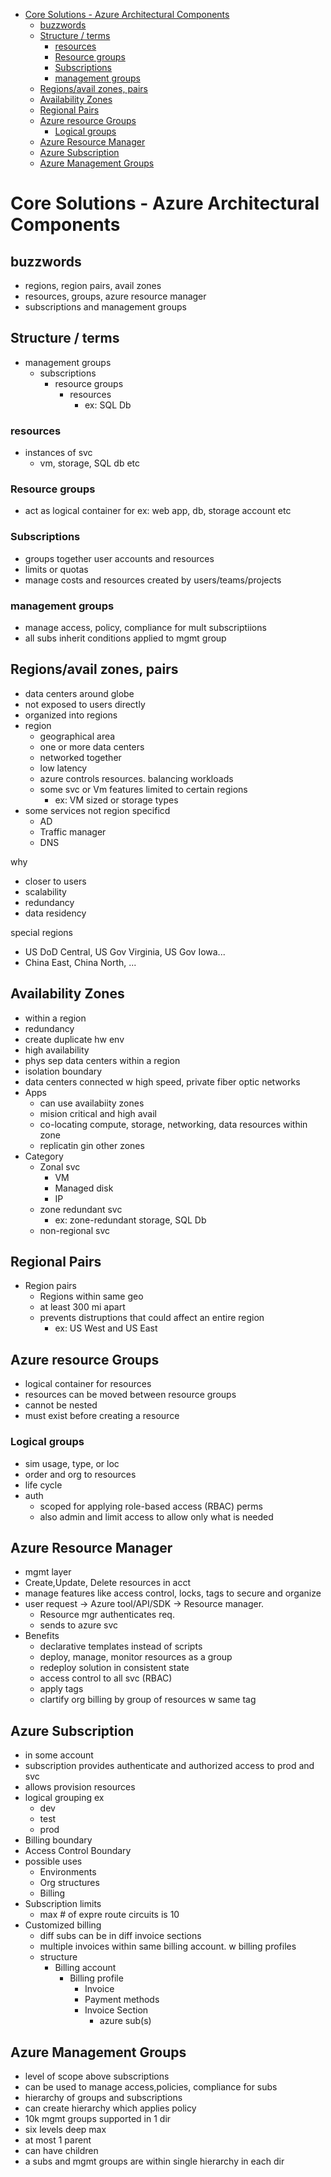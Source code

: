 - [Core Solutions - Azure Architectural Components](#core-solutions---azure-architectural-components)
  - [buzzwords](#buzzwords)
  - [Structure / terms](#structure--terms)
    - [resources](#resources)
    - [Resource groups](#resource-groups)
    - [Subscriptions](#subscriptions)
    - [management groups](#management-groups)
  - [Regions/avail zones, pairs](#regionsavail-zones-pairs)
  - [Availability Zones](#availability-zones)
  - [Regional Pairs](#regional-pairs)
  - [Azure resource Groups](#azure-resource-groups)
    - [Logical groups](#logical-groups)
  - [Azure Resource Manager](#azure-resource-manager)
  - [Azure Subscription](#azure-subscription)
  - [Azure Management Groups](#azure-management-groups)

# Core Solutions - Azure Architectural Components

## buzzwords
* regions, region pairs, avail zones
* resources, groups, azure resource manager
* subscriptions and management groups

## Structure / terms

* management groups
  * subscriptions
    * resource groups
      * resources
        * ex: SQL Db


### resources
* instances of svc
  * vm, storage, SQL db etc
### Resource groups
* act as logical container for ex: web app, db, storage account etc
### Subscriptions
* groups together user accounts and resources
* limits or quotas
* manage costs and resources created by users/teams/projects
### management groups
* manage access, policy, compliance for mult subscriptiions
* all subs inherit conditions applied to mgmt group

## Regions/avail zones, pairs

* data centers around globe
* not exposed to users directly
* organized into regions
* region
  * geographical area 
  * one or more data centers
  * networked together
  * low latency
  * azure controls resources. balancing workloads
  * some svc or Vm features limited to certain regions
    * ex: VM sized or storage types
* some services not region specificd
  * AD
  * Traffic manager
  * DNS

why
* closer to users
* scalability
* redundancy
* data residency

special regions
* US DoD Central, US Gov Virginia, US Gov Iowa... 
* China East, China North, ... 

## Availability Zones
* within a region
* redundancy
* create duplicate hw env 
* high availability
* phys sep data centers within a region
* isolation boundary
* data centers connected w high speed, private fiber optic networks
* Apps
  * can use availabiity zones
  * mision critical and high avail
  * co-locating compute, storage, networking, data resources within zone
  * replicatin gin other zones
* Category
  * Zonal svc
    * VM
    * Managed disk
    * IP
  * zone redundant svc
    * ex: zone-redundant storage, SQL Db
  * non-regional svc

## Regional Pairs    
* Region pairs
  * Regions within same geo
  * at least 300 mi apart
  * prevents distruptions that could affect an entire region
    * ex: US West and US East

## Azure resource Groups
* logical container for resources
* resources can be moved between resource groups
* cannot be nested
* must exist before creating a resource
### Logical groups
* sim usage, type, or loc
* order and org to resources
* life cycle
* auth
  * scoped for applying role-based access (RBAC) perms
  * also admin and limit access to allow only what is needed


## Azure Resource Manager
* mgmt layer
* Create,Update, Delete resources in acct
* manage features like access control, locks, tags to secure and organize
* user request -> Azure tool/API/SDK -> Resource manager. 
  * Resource mgr authenticates req.
  * sends to azure svc
* Benefits
  * declarative templates instead of scripts
  * deploy, manage, monitor resources as a group
  * redeploy solution in consistent state
  * access control to all svc (RBAC)
  * apply tags
  * clartify org billing by group of resources w same tag

## Azure Subscription
* in some account
* subscription provides authenticate and authorized access to prod and svc
* allows provision resources
* logical grouping ex
  * dev
  * test
  * prod
* Billing boundary
* Access Control Boundary
* possible uses
  * Environments
  * Org structures
  * Billing
* Subscription limits
  * max # of expre route circuits is 10
* Customized billing
  * diff subs can be in diff invoice sections
  * multiple invoices within same billing account. w billing profiles
  * structure
    * Billing account
      * Billing profile
        * Invoice
        * Payment methods
        * Invoice Section
          * azure sub(s)

## Azure Management Groups
* level of scope above subscriptions
* can be used to manage access,policies, compliance for subs
* hierarchy of groups and subscriptions
* can create hierarchy which applies policy
* 10k mgmt groups supported in 1 dir
* six levels deep max
* at most 1 parent
* can have children
* a subs and mgmt groups are within single hierarchy in each dir